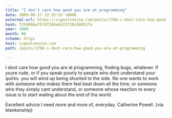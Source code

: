 ```yaml
---
title: "I don't care how good you are at programming"
date: 2009-06-17 12:35:53 +0000
external-url: https://signalvnoise.com/posts/1768-i-dont-care-how-good-you-are-at-programming
hash: 7259886af57df284e6423726c68651fa
year: 2009
month: 06
scheme: https
host: signalvnoise.com
path: /posts/1768-i-dont-care-how-good-you-are-at-programming

---
```


I dont care how good you are at programming, finding bugs, whatever. If youre rude, or if you speak poorly to people who dont understand your quirks. you will wind up being shunted to the side. No one wants to work with someone who makes them feel beat down all the time, or someone who they simply cant understand, or someone whose reaction to every issue is to start wailing about the end of the world.

Excellent advice I need more and more of, everyday. 
Catherine Powell. &#123;via blankenship&#125;
